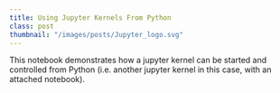 ```yaml
---
title: Using Jupyter Kernels From Python
class: post
thumbnail: "/images/posts/Jupyter_logo.svg"
---
```


This notebook demonstrates how a jupyter kernel can be started and controlled from Python (i.e. another jupyter kernel in this case, with an attached notebook).

<script src="https://gist.github.com/MMesch/34515fc35da02a282860c61e56a6861f.js"></script>
